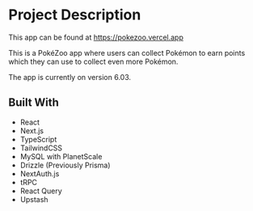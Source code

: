 # Project Description

This app can be found at https://pokezoo.vercel.app

This is a PokéZoo app where users can collect Pokémon to earn points which they can use to collect even more Pokémon.

The app is currently on version 6.03.

## Built With

- React
- Next.js
- TypeScript
- TailwindCSS
- MySQL with PlanetScale
- Drizzle (Previously Prisma)
- NextAuth.js
- tRPC
- React Query
- Upstash
